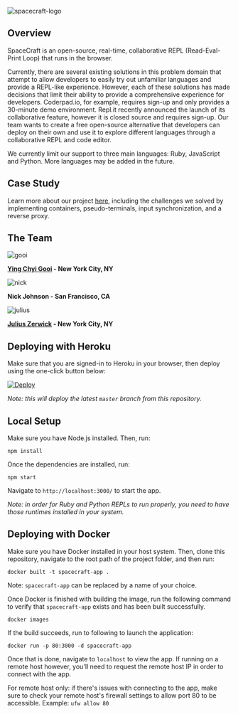 ![spacecraft-logo](https://i.imgur.com/f9RQ9GC.png)
## Overview
SpaceCraft is an open-source, real-time, collaborative REPL (Read-Eval-Print Loop) that runs in the browser.

Currently, there are several existing solutions in this problem domain that attempt to allow developers to easily try out unfamiliar languages and provide a REPL-like experience. However, each of these solutions has made decisions that limit their ability to provide a comprehensive experience for developers. Coderpad.io, for example, requires sign-up and only provides a 30-minute demo environment. Repl.it recently announced the launch of its collaborative feature, however it is closed source and requires sign-up. Our team wants to create a free open-source alternative that developers can deploy on their own and use it to explore different languages through a collaborative REPL and code editor.

We currently limit our support to three main languages: Ruby, JavaScript and Python. More languages may be added in the future.

## Case Study
Learn more about our project [here](https://spacecraft-repl.github.io/whitepaper), including the challenges we solved by implementing containers, pseudo-terminals, input synchronization, and a reverse proxy.

## The Team
![gooi](https://i.imgur.com/lBvHH9j.jpg?2)

**[Ying Chyi Gooi](https://gooi.tech) - New York City, NY**

![nick](https://i.imgur.com/2atacXb.jpg?2)

**Nick Johnson - San Francisco, CA**

![julius](https://i.imgur.com/FUQCN67.jpg?2)

**[Julius Zerwick](https://rouxcaesar.github.io/) - New York City, NY**


## Deploying with Heroku
Make sure that you are signed-in to Heroku in your browser, then deploy using the one-click button below:

[![Deploy](https://www.herokucdn.com/deploy/button.svg)](https://heroku.com/deploy)

*Note: this will deploy the latest `master` branch from this repository.*

## Local Setup
Make sure you have Node.js installed. Then, run:

```
npm install
```

Once the dependencies are installed, run:

```
npm start
```

Navigate to `http://localhost:3000/` to start the app.

*Note: in order for Ruby and Python REPLs to run properly, you need to have those runtimes installed in your system.*

## Deploying with Docker
Make sure you have Docker installed in your host system. Then, clone this repository, navigate to the root path of the project folder, and then run:

```
docker built -t spacecraft-app .
```
Note: `spacecraft-app` can be replaced by a name of your choice.

Once Docker is finished with building the image, run the following command to verify that `spacecraft-app` exists and has been built successfully.

```
docker images
```
If the build succeeds, run to following to launch the application:

```
docker run -p 80:3000 -d spacecraft-app
```
Once that is done, navigate to `localhost` to view the app. If running on a remote host however, you'll need to request the remote host IP in order to connect with the app. 

For remote host only: if there's issues with connecting to the app, make sure to check your remote host's firewall settings to allow port 80 to be accessible. Example: `ufw allow 80`


